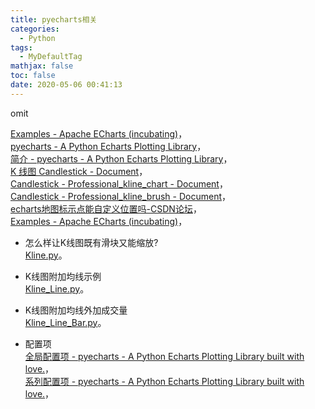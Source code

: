 ```yaml
---
title: pyecharts相关
categories:
  - Python
tags:
  - MyDefaultTag
mathjax: false
toc: false
date: 2020-05-06 00:41:13
---
```

omit
<!--more-->
[Examples - Apache ECharts (incubating)](https://echarts.apache.org/examples/zh/index.html)，  
[pyecharts - A Python Echarts Plotting Library](http://pyecharts.org/)，  
[简介 - pyecharts - A Python Echarts Plotting Library](https://pyecharts.org/#/zh-cn/intro)，  
[K 线图 Candlestick - Document](http://gallery.pyecharts.org/#/Candlestick/README)，  
[Candlestick - Professional_kline_chart - Document](http://gallery.pyecharts.org/#/Candlestick/professional_kline_chart)，  
[Candlestick - Professional_kline_brush - Document](http://gallery.pyecharts.org/#/Candlestick/professional_kline_brush)，  
[echarts地图标示点能自定义位置吗-CSDN论坛](https://bbs.csdn.net/topics/392030905)，  
[Examples - Apache ECharts (incubating)](https://echarts.apache.org/examples/zh/editor.html?c=doc-example/scatter-visualMap-piecewise)，  

* 怎么样让K线图既有滑块又能缩放?  
[Kline.py](Kline.py)。  

* K线图附加均线示例  
[Kline_Line.py](Kline_Line.py)。  

* K线图附加均线外加成交量  
[Kline_Line_Bar.py](Kline_Line_Bar.py)。  

* 配置项  
[全局配置项 - pyecharts - A Python Echarts Plotting Library built with love.](https://pyecharts.org/#/zh-cn/global_options)，  
[系列配置项 - pyecharts - A Python Echarts Plotting Library built with love.](https://pyecharts.org/#/zh-cn/series_options)，  
